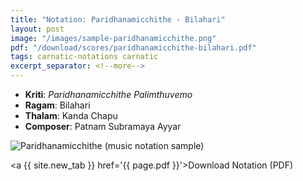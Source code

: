 ```yaml
---
title: "Notation: Paridhanamicchithe - Bilahari"
layout: post
image: "/images/sample-paridhanamicchithe.png"
pdf: "/download/scores/paridhanamicchithe-bilahari.pdf"
tags: carnatic-notations carnatic
excerpt_separator: <!--more-->
---
```


* **Kriti**: *Paridhanamicchithe Palimthuvemo*
* **Ragam**: Bilahari
* **Thalam**: Kanda Chapu
* **Composer**: Patnam Subramaya Ayyar

<script type="application/ld+json">
{
  "@context": "http://schema.org/",
  "@type": "ImageObject",
  "author": "Ananth Pattabiraman",
  "ContentUrl": "{{ page.image | absolute_url }}",
  "InLanguage": "English",
  "name": "Preview of music score Paridhanamicchithe",
  "isFamilyFriendly": true,
  "keywords": [ "Carnatic Music", "Music Score", "Notation", "Composition" ]
}
</script>
<div class="embed-responsive-16by9 pb-3">
    <img 
        class="img-fluid"
        src="{{ page.image }}"
        alt="Paridhanamicchithe (music notation sample)"
    />
</div>

<!--more-->
<script type="application/ld+json">
{
  "@context": "http://schema.org/",
  "@type": "DigitalDocument",
  "name": "Notation of Paridhanamicchithe in Bilahari ragam",
  "author": "Ananth Pattabiraman",
  "ContentUrl": "{{ page.pdf | absolute_url }}",
  "InLanguage": "English",
  "isFamilyFriendly": true,
  "keywords": [ "Carnatic Music", "Music Score", "Notation", "Composition", "Bilahari", "Patnam Subramanya Ayyar" ]
}
</script>
<a {{ site.new_tab }} href='{{ page.pdf }}'>Download Notation (PDF)</a>
